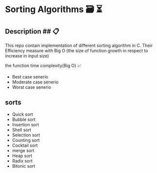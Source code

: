 # Sorting Algorithms 🗃 ⏳

## Description ## 📋
This repo contain implementation of different sorting algorithm in C.
Their Efficiency measure with Big O (the size of function growth in respect to increase in input size)

the function time complexity(Big O) 📈
* Best case senerio
* Moderate case senerio
* Worst case senerio

## sorts
* Quick sort
* Bubble sort
* Insertion sort
* Shell sort
* Selection sort
* Counting sort
* Cocktail sort
* merge sort
* Heap sort
* Radix sort
* Bitonic sort


